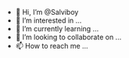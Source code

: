 - 👋 Hi, I’m @Salviboy
- 👀 I’m interested in ...
- 🌱 I’m currently learning ...
- 💞️ I’m looking to collaborate on ...
- 📫 How to reach me ...

<!---
Salviboy/Salviboy is a ✨ special ✨ repository because its `README.md` (this file) appears on your GitHub profile.
You can click the Preview link to take a look at your changes.
--->
